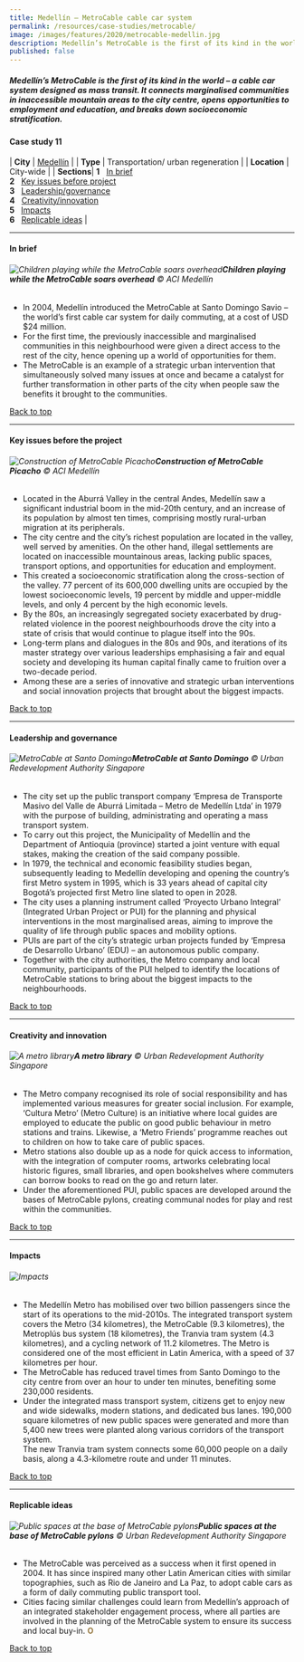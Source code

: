 ```yaml
---
title: Medellín – MetroCable cable car system
permalink: /resources/case-studies/metrocable/
image: /images/features/2020/metrocable-medellin.jpg
description: Medellín’s MetroCable is the first of its kind in the world – a cable car system designed as mass transit. It connects marginalised communities in inaccessible mountain areas to the city centre, opens opportunities to employment and education, and breaks down socioeconomic stratification.
published: false
---
```


##### Medellín’s MetroCable is the first of its kind in the world – a cable car system designed as mass transit. It connects marginalised communities in inaccessible mountain areas to the city centre, opens opportunities to employment and education, and breaks down socioeconomic stratification. 

#### **Case study 11**

| **City** | [Medellín](/medellin/) |
| **Type** | Transportation/ urban regeneration |
| **Location** | City-wide |
| **Sections**| **1** &nbsp; [In brief](#in-brief) <br> **2** &nbsp; [Key issues before project](#key-issues-before-the-project) <br> **3** &nbsp; [Leadership/governance](#leadership-and-governance) <br> **4** &nbsp; [Creativity/innovation](#creativity-and-innovation) <br> **5** &nbsp; [Impacts](#impacts) <br> **6** &nbsp; [Replicable ideas](#replicable-ideas) |

---

#### **In brief**

###### ![Children playing while the MetroCable soars overhead](/images/features/2020/metrocable-medellin.jpg/)**Children playing while the MetroCable soars overhead** © ACI Medellín

- In 2004, Medellín introduced the MetroCable at Santo Domingo Savio – the world’s first cable car system for daily commuting, at a cost of USD $24 million. 
- For the first time, the previously inaccessible and marginalised communities in this neighbourhood were given a direct access to the rest of the city, hence opening up a world of opportunities for them. 
- The MetroCable is an example of a strategic urban intervention that simultaneously solved many issues at once and became a catalyst for further transformation in other parts of the city when people saw the benefits it brought to the communities. 

[Back to top](#case-study-11)

---

#### **Key issues before the project**

###### ![Construction of MetroCable Picacho](/images/features/2020/metrocable-picacho.jpg/)**Construction of MetroCable Picacho** © ACI Medellín

- Located in the Aburrá Valley in the central Andes, Medellín saw a significant industrial boom in the mid-20th century, and an increase of its population by almost ten times, comprising mostly rural-urban migration at its peripherals. 
- The city centre and the city’s richest population are located in the valley, well served by amenities. On the other hand, illegal settlements are located on inaccessible mountainous areas, lacking public spaces, transport options, and opportunities for education and employment. 
- This created a socioeconomic stratification along the cross-section of the valley. 77 percent of its 600,000 dwelling units are occupied by the lowest socioeconomic levels, 19 percent by middle and upper-middle levels, and only 4 percent by the high economic levels. 
- By the 80s, an increasingly segregated society exacerbated by drug-related violence in the poorest neighbourhoods drove the city into a state of crisis that would continue to plague itself into the 90s. 
- Long-term plans and dialogues in the 80s and 90s, and iterations of its master strategy over various leaderships emphasising a fair and equal society and developing its human capital finally came to fruition over a two-decade period. 
- Among these are a series of innovative and strategic urban interventions and social innovation projects that brought about the biggest impacts. 

[Back to top](#case-study-11)

---

#### **Leadership and governance**

###### ![MetroCable at Santo Domingo](/images/features/2020/santo-domingo.jpg/)**MetroCable at Santo Domingo** © Urban Redevelopment Authority Singapore

- The city set up the public transport company ‘Empresa de Transporte Masivo del Valle de Aburrá Limitada – Metro de Medellín Ltda’ in 1979 with the purpose of building, administrating and operating a mass transport system. 
- To carry out this project, the Municipality of Medellín and the Department of Antioquia (province) started a joint venture with equal stakes, making the creation of the said company possible. 
- In 1979, the technical and economic feasibility studies began, subsequently leading to Medellín developing and opening the country’s first Metro system in 1995, which is 33 years ahead of capital city Bogotá’s projected first Metro line slated to open in 2028. 
- The city uses a planning instrument called ‘Proyecto Urbano Integral’ (Integrated Urban Project or PUI) for the planning and physical interventions in the most marginalised areas, aiming to improve the quality of life through public spaces and mobility options. 
- PUIs are part of the city’s strategic urban projects funded by ‘Empresa de Desarrollo Urbano’ (EDU) – an autonomous public company. 
- Together with the city authorities, the Metro company and local community, participants of the PUI helped to identify the locations of MetroCable stations to bring about the biggest impacts to the neighbourhoods.

[Back to top](#case-study-11)

---

#### **Creativity and innovation**

###### ![A metro library](/images/features/2020/metro-library.jpg/)**A metro library** © Urban Redevelopment Authority Singapore

- The Metro company recognised its role of social responsibility and has implemented various measures for greater social inclusion. For example, ‘Cultura Metro’ (Metro Culture) is an initiative where local guides are employed to educate the public on good public behaviour in metro stations and trains. Likewise, a ‘Metro Friends’ programme reaches out to children on how to take care of public spaces. 
- Metro stations also double up as a node for quick access to information, with the integration of computer rooms, artworks celebrating local historic figures, small libraries, and open bookshelves where commuters can borrow books to read on the go and return later. 
- Under the aforementioned PUI, public spaces are developed around the bases of MetroCable pylons, creating communal nodes for play and rest within the communities. 

[Back to top](#case-study-11)

---

#### **Impacts**

###### ![Impacts](/images/features/2020/impacts-medellin3.png/)

- The Medellín Metro has mobilised over two billion passengers since the start of its operations to the mid-2010s. 
The integrated transport system covers the Metro (34 kilometres), the MetroCable (9.3 kilometres), the Metroplús bus system (18 kilometres), the Tranvia tram system (4.3 kilometres), and a cycling network of 11.2 kilometres. The Metro is considered one of the most efficient in Latin America, with a speed of 37 kilometres per hour. 
- The MetroCable has reduced travel times from Santo Domingo to the city centre from over an hour to under ten minutes, benefiting some 230,000 residents. 
- Under the integrated mass transport system, citizens get to enjoy new and wide sidewalks, modern stations, and dedicated bus lanes. 
190,000 square kilometres of new public spaces were generated and more than 5,400 new trees were planted along various corridors of the transport system.  
The new Tranvia tram system connects some 60,000 people on a daily basis, along a 4.3-kilometre route and under 11 minutes. 

[Back to top](#case-study-11)

---

#### **Replicable ideas**

###### ![Public spaces at the base of MetroCable pylons](/images/features/2020/metrocable-pylon.jpg/)**Public spaces at the base of MetroCable pylons** © Urban Redevelopment Authority Singapore

- The MetroCable was perceived as a success when it first opened in 2004. It has since inspired many other Latin American cities with similar topographies, such as Rio de Janeiro and La Paz, to adopt cable cars as a form of daily commuting public transport tool.  
- Cities facing similar challenges could learn from Medellín’s approach of an integrated stakeholder engagement process, where all parties are involved in the planning of the MetroCable system to ensure its success and local buy-in. **<font color="#967942">O</font>**

[Back to top](#case-study-11)
